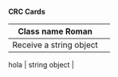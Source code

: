 
**CRC Cards**

| Class name Roman| |
| ----- | ---- |
| Receive a string object
  hola
| string object |

